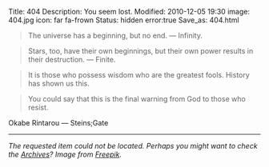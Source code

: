 Title: 404
Description: You seem lost.
Modified: 2010-12-05 19:30
image: 404.jpg
icon: far fa-frown
Status: hidden
error:true
Save_as: 404.html


> The universe has a beginning, but no end. — Infinity.

> Stars, too, have their own beginnings, but their own power results in their destruction. — Finite.

> It is those who possess wisdom who are the greatest fools. History has shown us this.

> You could say that this is the final warning from God to those who resist. 

Okabe Rintarou — Steins;Gate

---
*The requested item could not be located. Perhaps you might want to check the [Archives](/archives.html)?*
*Image from [Freepik](https://www.freepik.com/free-vector/space-background-with-planets_1229807.htm).*
